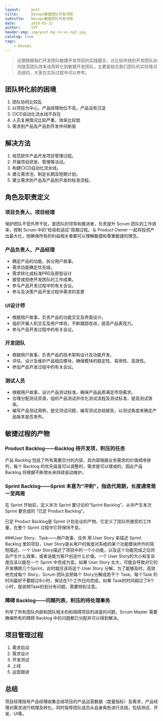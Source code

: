 ```yaml
---
layout:     post
title:      Devops敏捷团队开发流程
subtitle:   Devops敏捷团队开发流程
date:       2019-03-22
author:     SYP
header-img: img/post-bg-re-vs-ng2.jpg
catalog: true
tags:
    - Devops
---
```


>近期根据我们开发团队敏捷开发项目的实践磨合，对比较传统的开发团队如何提高团队效率进而转化到敏捷开发团队，主要是结合我们团队的实际情况总结的，大家在实际过程中可以参考。
## 团队转化前的困境
1.  团队协同比较乱
2.  以项目为中心，产品经理地位不高，产品没有沉淀
3.  CICD自动化流水线不存在
4.  人员复用情况比较严重，效率比较低
5.  需求到产品及产品到开发中间断层
## 解决方法
1.  规范软件产品开发项目管理过程。
2.  开展项目研发、管理等活动。
3.  构建CICD自动化流水线。
4.  建立需求池，制定长期及短期计划。
5.  建立需求到产品及产品到开发的标准流程。
## 角色及职责定义
### 项目负责人、项目经理
保护团队不受外界干扰，是团队的领导和推进者，负责提升 Scrum 团队的工作效率，控制 Scrum 中的“检视和适应”周期过程。与 Product Owner 一起将投资产出最大化，他确保所有的利益相关者都可以理解敏捷和尊重敏捷的理念。
### 产品负责人、产品经理
-  确定产品的功能，拆分用户故事。
-  需求功能确定优先级。
-  需求转化成标准PRD及原型设计
-  接受或拒绝开发团队的工作成果。
-  参与产品开发过程中的有关会议。
-  参与及决策产品开发过程中需求的变更
### UI设计师
-  根据用户故事，负责产品的功能交互及界面设计。
-  组织开展人机交互及用户体验，不断跟踪改进，提高产品表现力。
-  参与产品开发过程中的有关会议。
### 开发团队
-  根据用户故事，负责产品的技术架构设计及功能开发。
-  评估、设计及维护产品相应模块，确保模块的稳定性、易用性、高效性。
-  参加产品开发过程中的有关会议。
### 测试人员
-  根据用户故事，设计产品测试标准，确保产品品质满足市场需求。
-  合理分配测试资源，组织产品测试并优化测试流程及测试标准，提高测试效率。
-  编写产品测试用例，提交测试问题，编写测试总结报告，以测试角度来确定产品版本是否发布。
## 敏捷过程的产物
### Product Backlog——Backlog 待开发项，积压的任务
产品 Backlog 包括了所有需要交付的内容，其内容根据业务需求的价值顺序排列，每个 Backlog 的优先级是可以调整的，需求是可以增减的，因此产品 Backlog 将根据不断增长来持续驱动维护。
### Sprint Backlog——Sprint 本意为“冲刺”，指迭代周期，长度通常是一至两周
在 Sprint 开始前，定义本次 Sprint 要讨论的“Sprint Backlog”，从中产生本次 Sprint 要完成的 “已定 Product Backlog”。

已定 Product Backlog是 Sprint 计划会议的产物，它定义了团队所接受的工作量，在整个 Sprint 过程中它将保持不变。

###User Story、Task——用户故事、任务
用 User Story 来描述 Sprint Backlog 里的项目，User Story是从用户的角度对系统的某个功能模块所作的简短描述。一个 User Story描述了项目中的一个小功能，以及这个功能完成之后将会产生什么效果，或者说能为客户创造什么价值。一个 User Story的大小和复杂度应该以能在一个 Sprint 中完成为宜。如果 User Story 太大，可能会导致对它的开发横跨几个Sprint，此时就应该将这个 User Story 分解。为了能够及时，高效地完成每个 Story，Scrum 团队会把每个 Story分解成若干个 Task。每个Task 的时间最好不要超过8小时，保证在1个工作日内完成，如果 Task的时间超过了8个小时，就说明Task的划分有问题，需要特别注意。

### 障碍 Backlog——问题列表，积压的待处理事务
列举了所有团队内部和团队相关的和阻碍项目的进度的问题，Scrum Master 需要确保所有的障碍 Backlog 中的问题都已分配并可以得到解决。

## 项目管理过程
1.  需求启动
2.  需求设计
3.  开发测试
4.  上线
5.  运营跟进

## 总结
项目经理指导产品经理收集总结项目的产品运营数据（度量指标）及需求，产品经理对需求进行梳理及转化，同时指导团队成员从自身角色进行总结，包括测试、开发、UI等。
